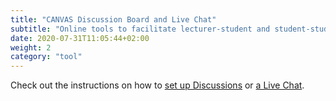 ```yaml
---
title: "CANVAS Discussion Board and Live Chat"
subtitle: "Online tools to facilitate lecturer-student and student-student interaction in-between classes."
date: 2020-07-31T11:05:44+02:00
weight: 2
category: "tool"
---
```


Check out the instructions on how to [set up Discussions](https://canvas.uva.nl/courses/169/pages/setting-up-discussions?module_item_id=1416) or [a Live Chat](https://canvas.uva.nl/courses/169/pages/starting-a-chat?module_item_id=1418).
